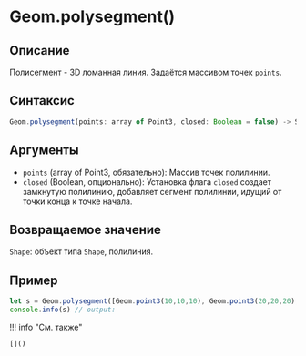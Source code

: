 # Geom.polysegment()

## Описание
Полисегмент - 3D ломанная линия. Задаётся массивом точек `points`.

## Синтаксис
```javascript
Geom.polysegment(points: array of Point3, closed: Boolean = false) -> Shape
```

## Аргументы
- `points` (array of Point3, обязательно): Массив точек полилинии.
- `closed` (Boolean, опционально): Установка флага `closed` создает замкнутую полилинию, добавляет сегмент полилинии, идущий от точки конца к точке начала.

## Возвращаемое значение
`Shape`: объект типа `Shape`, полилиния.

## Пример
```javascript linenums="1"
let s = Geom.polysegment([Geom.point3(10,10,10), Geom.point3(20,20,20), Geom.point3(30,30,30)])
console.info(s) // output:
```

!!! info "См. также"

    []()

